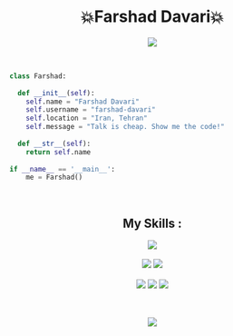 <h1 align="center">
💥Farshad Davari💥
</h1>
<p align="center">
  <a href="https://github.com/DenverCoder1/readme-typing-svg"><img src="https://readme-typing-svg.herokuapp.com?lines=Full+Stack+Developer&center=true"></a>
</p>  

</br>

```python
class Farshad:
    
  def __init__(self):
    self.name = "Farshad Davari"
    self.username = "farshad-davari"
    self.location = "Iran, Tehran"
    self.message = "Talk is cheap. Show me the code!"
    
  def __str__(self):
    return self.name
    
if __name__ == '__main__':
    me = Farshad()
```

</br>

<div align="center">
  <h2>My Skills : </h2>
  <img src="https://img.shields.io/badge/Blockchain-The%20Master's%20Thesis-purple/?style=for-the-badge&logo=appveyor">
  </br>
  </br>
  <img src="https://img.shields.io/badge/Javascript-My%20First%20Language-yellow">
  <img src="https://img.shields.io/badge/Python-My%20Second%20Language-blue">
  </br>
  </br>
  <img src="https://img.shields.io/badge/React%20JS-My%20Expert-purple">
  <img src="https://img.shields.io/badge/Django-My%20Backend%20Mate-red">
  <img src="https://img.shields.io/badge/HTML%20%26%20CSS-The%20Magic%20Tools-ff69b4">
</div>

</br>
</br>

<p align="center">
<img src="https://github-readme-stats.vercel.app/api/top-langs/?username=farshad-davari&theme=great-gatsby&layout=compact&card_width=445)](https://github.com/anuraghazra/github-readme-stats">
</p>
